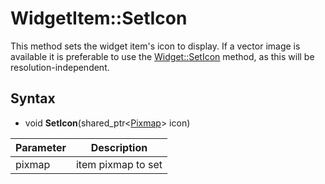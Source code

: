 # WidgetItem::SetIcon #
This method sets the widget item's icon to display. If a vector image is available it is preferable to use the [Widget::SetIcon](Widget_SetIcon.md) method, as this will be resolution-independent.

## Syntax ##
- void **SetIcon**(shared_ptr<[Pixmap](Pixmap.md)\> icon)

| Parameter | Description |
|---|---|
| pixmap | item pixmap to set |